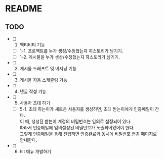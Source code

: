 # README

## TODO

- [ ] 1. 액티비티 기능
   - [ ] 1-1. 프로젝트를 누가 생성/수정했는지 히스토리가 남기기.
   - [ ] 1-2. 게시물을 누가 생성/수정했는지 히스토리가 남기기.
- [ ] 2. 게시물 드래프트 및 버저닝 기능
- [ ] 3. 게시물 자동 스케쥴링 기능
- [ ] 4. 댓글 작성 기능
- [ ] 5. 사용자 초대 하기
   - [ ] 5-1. 초대 하는이가 새로운 사용자를 생성하면, 초대 받는이에게 인증메일이 간다.  
         이 때, 생성된 받는이 계정의 비밀번호는 임의로 설정되어 있다.  
         따라서 인증메일에 임의설정된 비밀번호가 노출되어있어야 한다.  
         그렇게 인증메일을 통해 진입하면 인증완료와 동시에 비밀번호 변경 페이지로 안내한다.
- [ ] 6. hit 메뉴 개발하기
